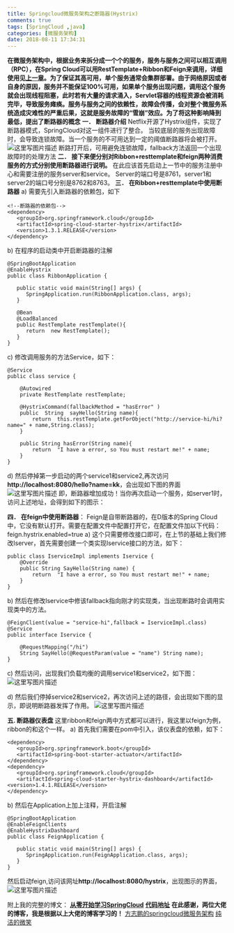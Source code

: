 ```yaml
---
title: Springcloud微服务架构之断路器(Hystrix)
comments: true
tags: [SpringCloud ,java]
categories: [微服务架构]
date: 2018-08-11 17:34:31
---
```

**在微服务架构中，根据业务来拆分成一个个的服务，服务与服务之间可以相互调用（RPC），在Spring Cloud可以用RestTemplate+Ribbon和Feign来调用，详细使用见[上一章](https://blog.csdn.net/zhaokk_git/article/details/80256356)。为了保证其高可用，单个服务通常会集群部署。由于网络原因或者自身的原因，服务并不能保证100%可用，如果单个服务出现问题，调用这个服务就会出现线程阻塞，此时若有大量的请求涌入，Servlet容器的线程资源会被消耗完毕，导致服务瘫痪。服务与服务之间的依赖性，故障会传播，会对整个微服务系统造成灾难性的严重后果，这就是服务故障的“雪崩”效应。为了将这种影响降到最低，提出了断路器的概念**
**一．	断路器介绍**
Netflix开源了Hystrix组件，实现了断路器模式，SpringCloud对这一组件进行了整合。
当较底层的服务出现故障时，会导致连锁故障。当一个服务的不可用达到一定的阈值断路器将会被打开。
![这里写图片描述](https://img-blog.csdn.net/20180510151201743?watermark/2/text/aHR0cHM6Ly9ibG9nLmNzZG4ubmV0L3poYW9ra19naXQ=/font/5a6L5L2T/fontsize/400/fill/I0JBQkFCMA==/dissolve/70)
断路打开后，可用避免连锁故障，fallback方法返回一个出现故障时的处理方法
**二．	接下来便分别对Ribbon+resttemplate和feign两种消费服务的方式分别使用断路器进行说明。**
在此应该首先启动上一节中的服务注册中心和需要注册的服务server和service。
Server的端口号是8761，server1和server2的端口号分别是8762和8763。
**三．	在Ribbon+resttemplate中使用断路器**
a)	需要先引入断路器的依赖包，如下

```
<!--断路器的依赖包-->
<dependency>
   <groupId>org.springframework.cloud</groupId>
   <artifactId>spring-cloud-starter-hystrix</artifactId>
   <version>1.3.1.RELEASE</version>
</dependency>
```

b)	在程序的启动类中开启断路器的注解


```
@SpringBootApplication
@EnableHystrix
public class RibbonApplication {

   public static void main(String[] args) {
      SpringApplication.run(RibbonApplication.class, args);
   }

   @Bean
   @LoadBalanced
   public RestTemplate restTemplate(){
      return  new RestTemplate();
   }
}
```

c)	修改调用服务的方法Service，如下：

```
@Service
public class service {

    @Autowired
    private RestTemplate restTemplate;

    @HystrixCommand(fallbackMethod = "hasError" )
    public  String  sayHello(String name){
        return  this.restTemplate.getForObject("http://service-hi/hi?name=" + name,String.class);
    }

    public String hasError(String name){
        return  "I have a error, so You must restart me!" + name;
    }
}
```

d)	然后停掉第一步启动的两个service1和service2,再次访问**http://localhost:8080/hello?name=kk**，会出现如下图的界面
 ![这里写图片描述](https://img-blog.csdn.net/20180510145048845?watermark/2/text/aHR0cHM6Ly9ibG9nLmNzZG4ubmV0L3poYW9ra19naXQ=/font/5a6L5L2T/fontsize/400/fill/I0JBQkFCMA==/dissolve/70)
即，断路器增加成功！当你再次启动一个服务，如server1时，访问上述地址，会得到如下的图示：


**四．	在feign中使用断路器**：
Feign是自带断路器的，在D版本的Spring Cloud中，它没有默认打开。需要在配置文件中配置打开它，在配置文件加以下代码：
feign.hystrix.enabled=true
a)	这个只需要修改接口即可，在上节的基础上我们修改Iserver，首先需要创建一个类实现Iservice接口的方法，如下：

```
public class IserviceImpl implements Iservice {
    @Override
    public String SayHello(String name) {
        return  "I have a error, so You must restart me!" + name;
    }
}
```

b)	然后在修改Iservice中修该fallback指向刚才的实现类，当出现断路时会调用实现类中的方法。

```
@FeignClient(value = "service-hi",fallback = IserviceImpl.class)
@Service
public interface Iservice {

    @RequestMapping("/hi")
    String SayHello(@RequestParam(value = "name") String name);
}
```

c)	然后访问，出现我们负载均衡的调用service1和service2，如下图：
![这里写图片描述](https://img-blog.csdn.net/20180510150843425?watermark/2/text/aHR0cHM6Ly9ibG9nLmNzZG4ubmV0L3poYW9ra19naXQ=/font/5a6L5L2T/fontsize/400/fill/I0JBQkFCMA==/dissolve/70)

d)	然后我们停掉service2和service2，再次访问上述的路径，会出现如下图的显示，即说明断路器发挥了作用。
![这里写图片描述](https://img-blog.csdn.net/20180510150923308?watermark/2/text/aHR0cHM6Ly9ibG9nLmNzZG4ubmV0L3poYW9ra19naXQ=/font/5a6L5L2T/fontsize/400/fill/I0JBQkFCMA==/dissolve/70)

**五.  断路器仪表盘**
	这里ribbon和feign两中方式都可以进行，我这里以feign为例，ribbon的和这个一样。
a)	首先我们需要在pom中引入，该仪表盘的依赖，如下：
```
<dependency>
   <groupId>org.springframework.boot</groupId>
   <artifactId>spring-boot-starter-actuator</artifactId>
</dependency>
<dependency>
   <groupId>org.springframework.cloud</groupId>
   <artifactId>spring-cloud-starter-hystrix-dashboard</artifactId>
<version>1.4.1.RELEASE</version>
</dependency>
```

b)	然后在Application上加上注释，开启注解

```
@SpringBootApplication
@EnableFeignClients
@EnableHystrixDashboard
public class FeignApplication {

   public static void main(String[] args) {
      SpringApplication.run(FeignApplication.class, args);
   }
}
```

然后启动feign,访问该网址**http://localhost:8080/hystrix**，出现图示的界面，
 ![这里写图片描述](https://img-blog.csdn.net/20180510150940272?watermark/2/text/aHR0cHM6Ly9ibG9nLmNzZG4ubmV0L3poYW9ra19naXQ=/font/5a6L5L2T/fontsize/400/fill/I0JBQkFCMA==/dissolve/70)

附上我的完整的博文：
**[从零开始学习SpringCloud](https://blog.csdn.net/zhaokk_git/article/details/80228420)**
**[代码地址](https://github.com/zhaokuankuan/springcloud/tree/master/springcloud)**
**在此感谢，两位大佬的博客，我是根据以上大佬的博客学习的！**
[方志鹏的springcloud微服务架构](https://blog.csdn.net/forezp/article/details/70148833)
[纯洁的微笑](http://www.ityouknow.com/spring-cloud.html)








	
